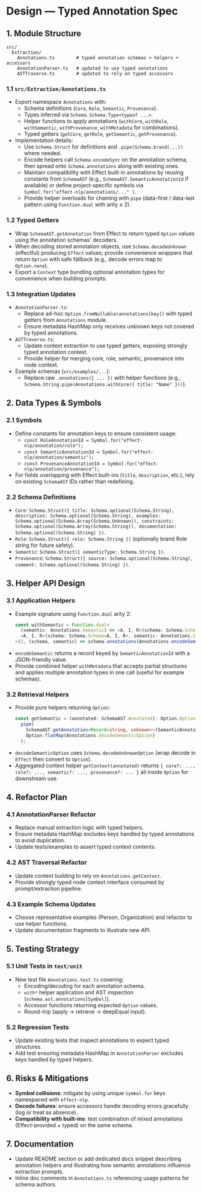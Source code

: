# Design — Typed Annotation Spec

## 1. Module Structure

```
src/
  Extraction/
    Annotations.ts        # typed annotation schemas + helpers + accessors
    AnnotationParser.ts   # updated to use typed annotations
    ASTTraverse.ts        # updated to rely on typed accessors
```

### 1.1 `src/Extraction/Annotations.ts`
- Export namespace `Annotations` with:
  - Schema definitions (`Core`, `Role`, `Semantic`, `Provenance`).
  - Types inferred via `Schema.Schema.Type<typeof ...>`.
  - Helper functions to apply annotations (`withCore`, `withRole`, `withSemantic`, `withProvenance`, `withMetadata` for combinations).
  - Typed getters (`getCore`, `getRole`, `getSemantic`, `getProvenance`).
- Implementation details:
  - Use `Schema.Struct` for definitions and `.pipe(Schema.brand(...))` where needed.
  - Encode helpers call `Schema.encodeSync` on the annotation schema, then spread onto `Schema.annotations` along with existing ones.
  - Maintain compatibility with Effect built-in annotations by reusing constants from `SchemaAST` (e.g., `SchemaAST.SemanticAnnotationId` if available) or define project-specific symbols via `Symbol.for("effect-nlp/annotations/..." )`.
  - Provide helper overloads for chaining with `pipe` (data-first / data-last pattern using `Function.dual` with arity ≥ 2).

### 1.2 Typed Getters
- Wrap `SchemaAST.getAnnotation` from Effect to return typed `Option` values using the annotation schemas' decoders.
- When decoding stored annotation objects, use `Schema.decodeUnknown` (effectful) producing `Effect` values; provide convenience wrappers that return `Option` with safe fallback (e.g., decode errors map to `Option.none`).
- Export a `Context` type bundling optional annotation types for convenience when building prompts.

### 1.3 Integration Updates
- `AnnotationParser.ts`:
  - Replace ad-hoc `Option.fromNullable(annotations[key])` with typed getters from `Annotations` module.
  - Ensure metadata HashMap only receives unknown keys not covered by typed annotations.
- `ASTTraverse.ts`:
  - Update context extraction to use typed getters, exposing strongly typed annotation context.
  - Provide helper for merging core, role, semantic, provenance into node context.
- Example schemas (`src/examples/...`):
  - Replace raw `.annotations({ ... })` with helper functions (e.g., `Schema.String.pipe(Annotations.withCore({ title: "Name" }))`).

## 2. Data Types & Symbols

### 2.1 Symbols
- Define constants for annotation keys to ensure consistent usage:
  - `const RoleAnnotationId = Symbol.for("effect-nlp/annotation/role");`
  - `const SemanticAnnotationId = Symbol.for("effect-nlp/annotation/semantic");`
  - `const ProvenanceAnnotationId = Symbol.for("effect-nlp/annotation/provenance");`
- For fields overlapping with Effect built-ins (`title`, `description`, etc.), rely on existing `SchemaAST` IDs rather than redefining.

### 2.2 Schema Definitions
- `Core`: `Schema.Struct({ title: Schema.optional(Schema.String), description: Schema.optional(Schema.String), examples: Schema.optional(Schema.Array(Schema.Unknown)), constraints: Schema.optional(Schema.Array(Schema.String)), documentation: Schema.optional(Schema.String) })`.
- `Role`: `Schema.Struct({ role: Schema.String })` (optionally brand Role string for future safety).
- `Semantic`: `Schema.Struct({ semanticType: Schema.String })`.
- `Provenance`: `Schema.Struct({ source: Schema.optional(Schema.String), comment: Schema.optional(Schema.String) })`.

## 3. Helper API Design

### 3.1 Application Helpers
- Example signature using `Function.dual` arity 2:
  ```ts
  const withSemantic = Function.dual<
    (semantic: Annotations.Semantic) => <A, I, R>(schema: Schema.Schema<A, I, R>) => Schema.Schema<A, I, R>,
    <A, I, R>(schema: Schema.Schema<A, I, R>, semantic: Annotations.Semantic) => Schema.Schema<A, I, R>
  >(2, (schema, semantic) => schema.annotations(Annotations.encodeSemantic(semantic)));
  ```
- `encodeSemantic` returns a record keyed by `SemanticAnnotationId` with a JSON-friendly value.
- Provide combined helper `withMetadata` that accepts partial structures and applies multiple annotation types in one call (useful for example schemas).

### 3.2 Retrieval Helpers
- Provide pure helpers returning `Option`:
  ```ts
  const getSemantic = (annotated: SchemaAST.Annotated): Option.Option<Annotations.Semantic> =>
    pipe(
      SchemaAST.getAnnotation<Record<string, unknown>>(SemanticAnnotationId)(annotated),
      Option.flatMap(Annotations.decodeSemanticOption)
    );
  ```
- `decodeSemanticOption` uses `Schema.decodeUnknownOption` (wrap decode in `Effect` then convert to `Option`).
- Aggregated context helper `getContext(annotated)` returns `{ core?: ..., role?: ..., semantic?: ..., provenance?: ... }` all inside `Option` for downstream use.

## 4. Refactor Plan

### 4.1 AnnotationParser Refactor
- Replace manual extraction logic with typed helpers.
- Ensure metadata HashMap excludes keys handled by typed annotations to avoid duplication.
- Update tests/examples to assert typed context contents.

### 4.2 AST Traversal Refactor
- Update context building to rely on `Annotations.getContext`.
- Provide strongly typed node context interface consumed by prompt/extraction pipeline.

### 4.3 Example Schema Updates
- Choose representative examples (Person, Organization) and refactor to use helper functions.
- Update documentation fragments to illustrate new API.

## 5. Testing Strategy

### 5.1 Unit Tests in `test/unit`
- New test file `Annotations.test.ts` covering:
  - Encoding/decoding for each annotation schema.
  - `with*` helper application and AST inspection (`schema.ast.annotations[Symbol]`).
  - Accessor functions returning expected `Option` values.
  - Round-trip (apply -> retrieve -> deepEqual input).

### 5.2 Regression Tests
- Update existing tests that inspect annotations to expect typed structures.
- Add test ensuring metadata HashMap in `AnnotationParser` excludes keys handled by typed helpers.

## 6. Risks & Mitigations
- **Symbol collisions**: mitigate by using unique `Symbol.for` keys namespaced with `effect-nlp`.
- **Decode failures**: ensure accessors handle decoding errors gracefully (log or treat as absence).
- **Compatibility with built-ins**: test combination of mixed annotations (Effect-provided + typed) on the same schema.

## 7. Documentation
- Update README section or add dedicated docs snippet describing annotation helpers and illustrating how semantic annotations influence extraction prompts.
- Inline doc comments in `Annotations.ts` referencing usage patterns for schema authors.
